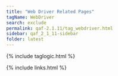 ```yaml
---
title: "Web Driver Related Pages"
tagName: WebDriver
search: exclude
permalink: qaf-2.1.11/tag_webdriver.html
sidebar: qaf_2_1_11-sidebar
folder: latest
---
```

{% include taglogic.html %}

{% include links.html %}
